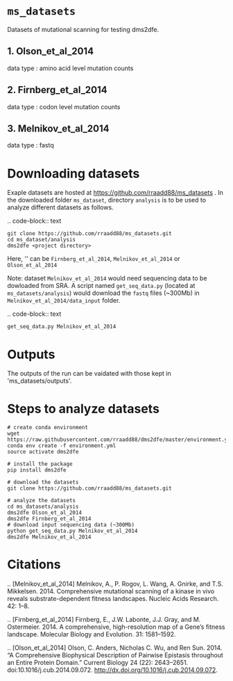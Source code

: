 # `ms_datasets`

Datasets of mutational scanning for testing dms2dfe.

## 1. Olson_et_al_2014
    
data type : amino acid level mutation counts

## 2. Firnberg_et_al_2014  
    
data type : codon level mutation counts

## 3. Melnikov_et_al_2014 
    
data type : fastq

# Downloading datasets

Exaple datasets are hosted at https://github.com/rraadd88/ms_datasets . 
In the downloaded folder `ms_dataset`, directory `analysis` is to be used to analyze different datasets as follows. 

.. code-block:: text

    git clone https://github.com/rraadd88/ms_datasets.git
    cd ms_dataset/analysis
    dms2dfe <project directory>

Here, '<project directory>' can be `Firnberg_et_al_2014`, `Melnikov_et_al_2014` or `Olson_et_al_2014`

Note: dataset `Melnikov_et_al_2014` would need sequencing data to be dowloaded from SRA. A script named `get_seq_data.py` (located at `ms_datasets/analysis`) would download the `fastq` files (~300Mb) in `Melnikov_et_al_2014/data_input` folder. 

.. code-block:: text

    get_seq_data.py Melnikov_et_al_2014

# Outputs

The outputs of the run can be vaidated with those kept in 'ms_datasets/outputs'.

# Steps to analyze datasets

```
# create conda environment
wget https://raw.githubusercontent.com/rraadd88/dms2dfe/master/environment.yml
conda env create -f environment.yml
source activate dms2dfe

# install the package
pip install dms2dfe

# download the datasets
git clone https://github.com/rraadd88/ms_datasets.git

# analyze the datasets
cd ms_datasets/analysis
dms2dfe Olson_et_al_2014
dms2dfe Firnberg_et_al_2014
# download input sequencing data (~300Mb)
python get_seq_data.py Melnikov_et_al_2014
dms2dfe Melnikov_et_al_2014
```

# Citations

.. [Melnikov_et_al_2014] Melnikov, A., P. Rogov, L. Wang, A. Gnirke, and T.S. Mikkelsen. 2014. Comprehensive mutational scanning of a kinase in vivo reveals substrate-dependent fitness landscapes. Nucleic Acids Research. 42: 1–8.

.. [Firnberg_et_al_2014] Firnberg, E., J.W. Labonte, J.J. Gray, and M. Ostermeier. 2014. A comprehensive, high-resolution map of a Gene’s fitness landscape. Molecular Biology and Evolution. 31: 1581–1592.

.. [Olson_et_al_2014] Olson, C. Anders, Nicholas C. Wu, and Ren Sun. 2014. “A Comprehensive Biophysical Description of Pairwise Epistasis throughout an Entire Protein Domain.” Current Biology 24 (22): 2643–2651. doi:10.1016/j.cub.2014.09.072. http://dx.doi.org/10.1016/j.cub.2014.09.072.
